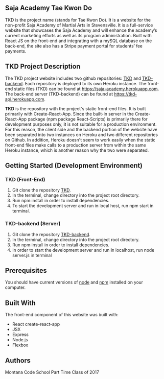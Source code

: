 ## Saja Academy Tae Kwon Do
TKD is the project name (stands for Tae Kwon Do).  It is a website for the non-profit Saja Academy of Martial Arts in Stevensville.  It is a full-service website that showcases the Saja Academy and will enhance the academy’s current marketing efforts as well as its program administration.  Built with React JS on the front-end and integrating with a mySQL database on the back-end, the site also has a Stripe payment portal for students’ fee payments.

## TKD Project Description
The TKD project website includes two github repositories: [TKD](https://github.com/Montana-Code-School/TKD) and [TKD-backend](https://github.com/Montana-Code-School/TKD-backend). Each repository is deployed to its own Heroku instance. The front-end static files (TKD) can be found at https://saja-academy.herokuapp.com. The back-end server (TKD-backend) can be found at https://tkd-api.herokuapp.com.

**TKD** is the repository with the project's static front-end files. It is built primarily with Create-React-App. Since the built-in server in the Create-React-App package (npm package React-Scripts) is primarily there for development purposes only, it is not suitable for a production environment. For this reason, the client side and the backend portion of the website have been separated into two instances on Heroku and two different repositories on Github. In addition, Heroku doesn't seem to work easily when the static front-end files make calls to a production server from within the same Heroku instance, which is another reason why the two were separated.  

## Getting Started (Development Environment)

### TKD (Front-End)
1. Git clone the repository [TKD](https://github.com/Montana-Code-School/TKD).
2. In the terminal, change directory into the project root directory.
3. Run npm install in order to install dependencies.
4. To start the development server and run in local host, run npm start in terminal.

### TKD-backend (Server)
1. Git clone the repository [TKD-backend](https://github.com/Montana-Code-School/TKD-backend).
2. In the terminal, change directory into the project root directory.
3. Run npm install in order to install dependencies.
4. In order to start the development server and run in localhost, run node server.js in terminal

## Prerequisites
You should have current versions of [node](https://nodejs.org/en/download/) and [npm](https://docs.npmjs.com/cli/install) installed on your computer.

## Built With
The front-end component of this website was built with:
* React create-react-app
* JSX
* Express
* Node.js
* Flexbox

## Authors
Montana Code School Part Time Class of 2017
